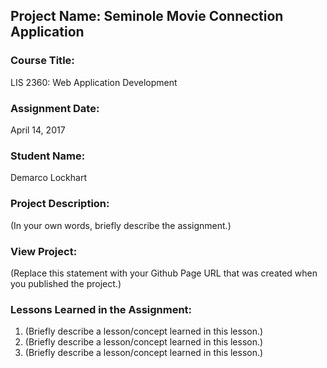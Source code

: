 ## Project Name:  Seminole Movie Connection Application

### Course Title:
LIS 2360:  Web Application Development

### Assignment Date:  
April 14, 2017

### Student Name:  
Demarco Lockhart

### Project Description:
(In your own words, briefly describe the assignment.)

### View Project:
(Replace this statement with your Github Page URL that was created when you 
 published the project.)

### Lessons Learned in the Assignment:
1. (Briefly describe a lesson/concept learned in this lesson.)
2. (Briefly describe a lesson/concept learned in this lesson.)
3. (Briefly describe a lesson/concept learned in this lesson.)

